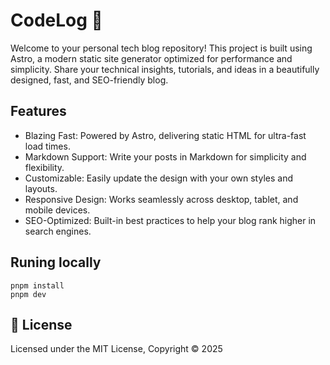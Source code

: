 # CodeLog 🚀

Welcome to your personal tech blog repository! This project is built using Astro, a modern static site generator optimized for performance and simplicity. Share your technical insights, tutorials, and ideas in a beautifully designed, fast, and SEO-friendly blog.


## Features

- Blazing Fast: Powered by Astro, delivering static HTML for ultra-fast load times.
- Markdown Support: Write your posts in Markdown for simplicity and flexibility.
- Customizable: Easily update the design with your own styles and layouts.
- Responsive Design: Works seamlessly across desktop, tablet, and mobile devices.
- SEO-Optimized: Built-in best practices to help your blog rank higher in search engines.


## Runing locally

```
pnpm install
pnpm dev
```

## 📜 License

Licensed under the MIT License, Copyright © 2025
